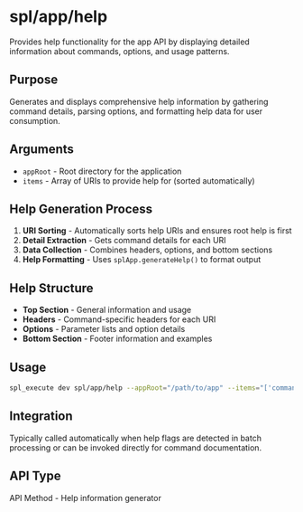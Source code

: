 # spl/app/help

Provides help functionality for the app API by displaying detailed information about commands, options, and usage patterns.

## Purpose

Generates and displays comprehensive help information by gathering command details, parsing options, and formatting help data for user consumption.

## Arguments

- `appRoot` - Root directory for the application
- `items` - Array of URIs to provide help for (sorted automatically)

## Help Generation Process

1. **URI Sorting** - Automatically sorts help URIs and ensures root help is first
2. **Detail Extraction** - Gets command details for each URI
3. **Data Collection** - Combines headers, options, and bottom sections
4. **Help Formatting** - Uses `splApp.generateHelp()` to format output

## Help Structure

- **Top Section** - General information and usage
- **Headers** - Command-specific headers for each URI  
- **Options** - Parameter lists and option details
- **Bottom Section** - Footer information and examples

## Usage

```bash
spl_execute dev spl/app/help --appRoot="/path/to/app" --items="['command1', 'command2']"
```

## Integration

Typically called automatically when help flags are detected in batch processing or can be invoked directly for command documentation.

## API Type

API Method - Help information generator